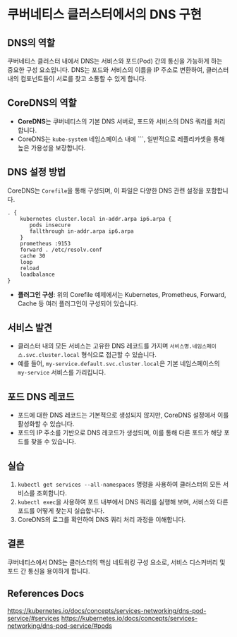 # 쿠버네티스 클러스터에서의 DNS 구현

## DNS의 역할

쿠버네티스 클러스터 내에서 DNS는 서비스와 포드(Pod) 간의 통신을 가능하게 하는 중요한 구성 요소입니다. DNS는 포드와 서비스의 이름을 IP 주소로 변환하여, 클러스터 내의 컴포넌트들이 서로를 찾고 소통할 수 있게 합니다.

## CoreDNS의 역할

- **CoreDNS**는 쿠버네티스의 기본 DNS 서버로, 포드와 서비스의 DNS 쿼리를 처리합니다.
- CoreDNS는 `kube-system` 네임스페이스 내에 ```, 일반적으로 레플리카셋을 통해 높은 가용성을 보장합니다.

## DNS 설정 방법

CoreDNS는 `Corefile`을 통해 구성되며, 이 파일은 다양한 DNS 관련 설정을 포함합니다.

```plaintext
. {
    kubernetes cluster.local in-addr.arpa ip6.arpa {
       pods insecure
       fallthrough in-addr.arpa ip6.arpa
    }
    prometheus :9153
    forward . /etc/resolv.conf
    cache 30
    loop
    reload
    loadbalance
}
```

- **플러그인 구성**: 위의 Corefile 예제에서는 Kubernetes, Prometheus, Forward, Cache 등 여러 플러그인이 구성되어 있습니다.

## 서비스 발견

- 클러스터 내의 모든 서비스는 고유한 DNS 레코드를 가지며 `서비스명.네임스페이스.svc.cluster.local` 형식으로 접근할 수 있습니다.
- 예를 들어, `my-service.default.svc.cluster.local`은 기본 네임스페이스의 `my-service` 서비스를 가리킵니다.

## 포드 DNS 레코드

- 포드에 대한 DNS 레코드는 기본적으로 생성되지 않지만, CoreDNS 설정에서 이를 활성화할 수 있습니다.
- 포드의 IP 주소를 기반으로 DNS 레코드가 생성되며, 이를 통해 다른 포드가 해당 포드를 찾을 수 있습니다.

## 실습

1. `kubectl get services --all-namespaces` 명령을 사용하여 클러스터의 모든 서비스를 조회합니다.
2. `kubectl exec`을 사용하여 포드 내부에서 DNS 쿼리를 실행해 보며, 서비스와 다른 포드를 어떻게 찾는지 실습합니다.
3. CoreDNS의 로그를 확인하여 DNS 쿼리 처리 과정을 이해합니다.

## 결론

쿠버네티스에서 DNS는 클러스터의 핵심 네트워킹 구성 요소로, 서비스 디스커버리 및 포드 간 통신을 용이하게 합니다.

## References Docs

https://kubernetes.io/docs/concepts/services-networking/dns-pod-service/#services
https://kubernetes.io/docs/concepts/services-networking/dns-pod-service/#pods

